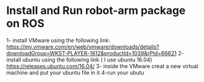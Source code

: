 # Install and Run robot-arm package on ROS
1- install VMware using the following link:   
    https://my.vmware.com/en/web/vmware/downloads/details?downloadGroup=WKST-PLAYER-1612&productId=1039&rPId=66621
2- install ubuntu using the following link ( I use ubuntu 16.04)
    https://releases.ubuntu.com/16.04/
3- inside the VMware creat a new virtual machine and put your ubuntu file in it 
4-run your ubutu 

## 
